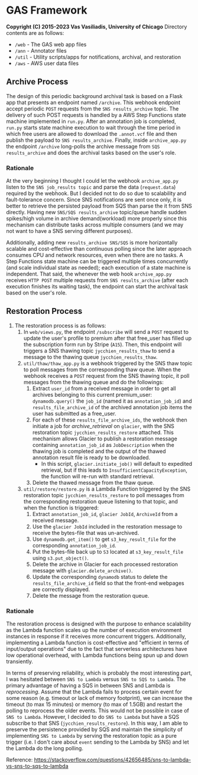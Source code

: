# GAS Framework
**Copyright (C) 2015-2023 Vas Vasiliadis, University of Chicago**
Directory contents are as follows:
* `/web` - The GAS web app files
* `/ann` - Annotator files
* `/util` - Utility scripts/apps for notifications, archival, and restoration
* `/aws` - AWS user data files

## Archive Process
The design of this periodic background archival task is based on a Flask app that presents an endpoint named `/archive`. This webhook endpoint accept periodic `POST` requests from the `SNS results_archive` topic. The delivery of such POST requests is handled by a AWS Step Functions state machine implemented in `run.py`. After an annotation job is completed, `run.py` starts state machine execution to wait through the time period in which free users are allowed to download the `.annot.vcf` file and then publish the payload to `SNS results_archive`. Finally, inside `archive_app.py` the endpoint `/archive` long-polls the archive message from `SQS results_archive` and does the archival tasks based on the user's role.

### Rationale
At the very beginning I thought I could let the webhook `archive_app.py` listen to the `SNS job_results topic` and parse the data (`request.data`) required by the webhook. But I decided not to do so due to scalability and fault-tolerance concern. Since SNS notifications are sent once only, it is better to retrieve the persisted payload from SQS than parse the it from SNS directly. Having new `SNS/SQS results_archive` topic/queue handle sudden spikes/high volume in archive demand(workload) more properly since this mechanism can distribute tasks across multiple consumers (and we may not want to have a SNS serving different purposes).

Additionally, adding new `results_archive SNS/SQS` is more horizontally scalable and cost-effective than continuous polling since the later approach consumes CPU and network resources, even when there are no tasks. A Step Functions state machine can be triggered multiple times concurrently (and scale individual state as needed); each execution of a state machine is independent. That said, the whenever the web hook `archive_app.py` receives `HTTP POST` multiple requests from `SNS results_archive` (after each execution finishes its waiting task), the endpoint can start the archival task based on the user's role.

## Restoration Process
1. The restoration process is as follows: 
    1. In `web/views.py`, the endpoint `/subscribe` will send a `POST` request to update the user's profile to premium after that free_user has filled up the subscription form run by Stripe (`A15`). Then, this endpoint will triggers a SNS thawing topic `jycchien_results_thaw` to send a message to the thawing queue `jycchien_results_thaw`. 
    2. `util/thaw/thaw_app.py` is a webhook triggered by the SNS thaw topic to poll messages from the corresponding thaw queue. When the webhook receives a `POST` request from the SNS thawing topic, it poll messages from the thawing queue and do the followings:
        1. Extract `user_id` from a received message in order to get all archives belonging to this current premium_user: `dynamodb.query()` the `job_id` (named it as `annotation_job_id`) and `results_file_archive_id` of the archived annotation job items the user has submitted as a free_user.
        2. For each of these `results_file_archive_ids`, the webhook then initiate a job for _archive_retrieval_ on `glacier`, with the SNS restoration topic `jycchien_results_restore` attached. This mechanism allows Glacier to publish a restoration message containing `annotation_job_id` as `JobDescription` when the thawing job is completed and the output of the thawed annotation result file is ready to be downloaded. 
            * In this script, `glacier.initiate_job()` will default to expedited retrieval, but if this leads to `InsufficientCapacityException`, the function will re-run with standard retrieval. 
        3. Delete the thawed message from the thaw queue. 
    3. `util/restore/restore.py` is a Lambda Function triggered by the SNS restoration topic `jycchien_results_restore` to poll messages from the corresponding restoration queue listening to that topic, and when the function is triggered: 
        1. Extract `annotation_job_id`, `glacier JobId`, `ArchiveId` from a received message.
        2. Use the `glacier JobId` included in the restoration message to receive the bytes-file that was un-archived. 
        3. Use `dynamodb.get_item()` to get `s3_key_result_file` for the corresponding `annotation_job_id`.
        4. Put the bytes-file back up to `S3` located at `s3_key_result_file` using `s3.put_object()`.
        5. Delete the archive in Glacier for each processed restoration message with `glacier.delete_archive()`.
        6. Update the corresponding `dynamodb` status to delete the `results_file_archive_id` field so that the front-end webpages are correctly displayed. 
        7. Delete the message from the restoration queue. 

### Rationale
The restoration process is designed with the purpose to enhance scalability as the Lambda function scales up the number of execution environment instances in response if it receives more concurrent triggers. Additionally, implementing a Lambda function is cost-effective and "efficient in terms of input/output operations" due to the fact that serverless architectures have low operational overhead, with Lambda functions being spun up and down transiently.

In terms of preserving reliability, which is probably the most interesting part, I was hesitated between `SNS to Lambda` versus `SNS to SQS to Lambda`. The primary advantage of having a SQS in between SNS and Lambda is _reprocessing_. Assume that the Lambda fails to process certain event for some reason (e.g. timeout or lack of memory footprint), we can increase the timeout (to max 15 minutes) or memory (to max of 1.5GB) and restart the polling to reprocess the older events. This would not be possible in case of `SNS to Lambda`. However, I decided to do `SNS to Lambda` but have a SQS subscribe to that SNS (`jycchien_results_restore`). In this way, I am able to preserve the persistence provided by SQS and maintain the simplicity of implementing `SNS to Lambda` by serving the restoration topic as a pure trigger (i.e. I don't care about `event` sending to the Lambda by SNS) and let the Lambda do the long polling.

Reference: https://stackoverflow.com/questions/42656485/sns-to-lambda-vs-sns-to-sqs-to-lambda